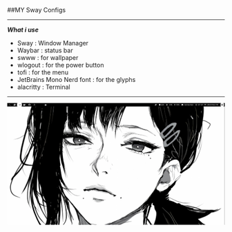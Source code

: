 ##MY Sway Configs

---
***What i use***
- Sway : Window Manager
- Waybar : status bar
- swww : for wallpaper 
- wlogout : for the power button 
- tofi : for the menu 
- JetBrains Mono Nerd font : for the glyphs
- alacritty : Terminal 

---
![ScreenShot](20231230_19h07m02s_grim.png) 
